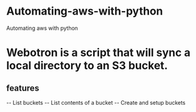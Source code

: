 # Automating-aws-with-python
Automating aws with python

# Webotron is a script that will sync a local directory to an S3 bucket.

## features

-- List buckets
-- List contents of a bucket
-- Create and setup buckets

